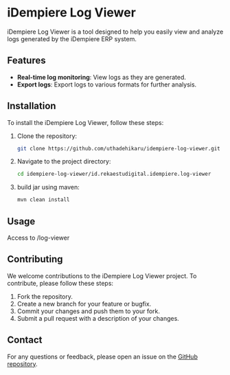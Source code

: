 # iDempiere Log Viewer

iDempiere Log Viewer is a tool designed to help you easily view and analyze logs generated by the iDempiere ERP system.

## Features

- **Real-time log monitoring**: View logs as they are generated.
- **Export logs**: Export logs to various formats for further analysis.

## Installation

To install the iDempiere Log Viewer, follow these steps:

1. Clone the repository:
    ```sh
    git clone https://github.com/uthadehikaru/idempiere-log-viewer.git
    ```
2. Navigate to the project directory:
    ```sh
    cd idempiere-log-viewer/id.rekaestudigital.idempiere.log-viewer
    ```
3. build jar using maven:
    ```sh
    mvn clean install
    ```

## Usage

Access to <idempiere url>/log-viewer

## Contributing

We welcome contributions to the iDempiere Log Viewer project. To contribute, please follow these steps:

1. Fork the repository.
2. Create a new branch for your feature or bugfix.
3. Commit your changes and push them to your fork.
4. Submit a pull request with a description of your changes.

## Contact

For any questions or feedback, please open an issue on the [GitHub repository](https://github.com/uthadehikaru/idempiere-log-viewer).
